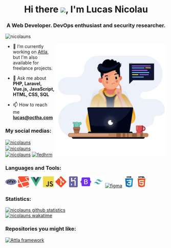 <h1 align="center">Hi there <img src="https://raw.githubusercontent.com/kaueMarques/kaueMarques/master/hi.gif" width="30px">, I'm Lucas Nicolau</h1>
<h3 align="center">A Web Developer. DevOps enthusiast and security researcher.</h3>
<p align="left"><img src="https://komarev.com/ghpvc/?username=nicolauns" alt="nicolauns" /></p>

<a href="https://github.com/nicolauns" target="_blank"><img align="right" src="thoughtful.svg" width="350"/></a>

- 🔭 I’m currently working on [Attla](https://github.com/attla), but I'm also available for freelance projects.

- 💬 Ask me about **PHP, Laravel, Vue.js, JavaScript, HTML, CSS, SQL**

- 📫 How to reach me **lucas@octha.com**

<h3 align="left">My social medias:</h3>
<p align="left">
<a href="https://linkedin.com/in/nicolauns" target="blank"><img align="center" src="https://cdn.jsdelivr.net/npm/simple-icons@3.0.1/icons/linkedin.svg" alt="nicolauns" height="35" width="35" /></a>
<a href="https://fb.com/nicolauns" target="blank"><img align="center" src="https://cdn.jsdelivr.net/npm/simple-icons@3.0.1/icons/facebook.svg" alt="nicolauns" height="35" width="35" /></a>
<a href="https://instagram.com/nicolauns" target="blank"><img align="center" src="https://cdn.jsdelivr.net/npm/simple-icons@3.0.1/icons/instagram.svg" alt="nicolauns" height="35" width="35" /></a>
<a href="https://twitter.com/fedhrm" target="blank"><img align="center" src="https://cdn.jsdelivr.net/npm/simple-icons@3.0.1/icons/twitter.svg" alt="fedhrm" height="35" width="35" /></a>
</p>

<h3 align="left">Languages and Tools:</h3>
<p align="left">
<a href="https://github.com/topics/php" target="blank"><img src="https://raw.githubusercontent.com/devicons/devicon/master/icons/php/php-original.svg" alt="php" width="35" height="35"/></a>
<a href="https://github.com/topics/laravel" target="blank"><img src="https://raw.githubusercontent.com/devicons/devicon/master/icons/laravel/laravel-plain.svg" alt="laravel" width="35" height="35"/></a>
<a href="https://github.com/topics/vue" target="blank"><img src="https://raw.githubusercontent.com/devicons/devicon/master/icons/vuejs/vuejs-original.svg" alt="vue.js" width="35" height="35"/></a>
<a href="https://github.com/topics/javascript" target="blank"><img src="https://raw.githubusercontent.com/devicons/devicon/master/icons/javascript/javascript-original.svg" alt="javascript" width="35" height="35"/></a>
<a href="https://github.com/topics/git" target="blank"><img src="https://raw.githubusercontent.com/devicons/devicon/master/icons/git/git-original.svg" alt="git" width="35" height="35"/></a>
<a href="https://github.com/topics/heroku" target="blank"><img src="https://raw.githubusercontent.com/devicons/devicon/master/icons/heroku/heroku-plain.svg" alt="heroku" width="35" height="35"/></a>
<a href="https://github.com/topics/bootstrap" target="blank"><img src="https://raw.githubusercontent.com/devicons/devicon/master/icons/bootstrap/bootstrap-plain.svg" alt="bootstrap" width="35" height="35"/></a>
<a href="https://github.com/topics/tailwind" target="blank"><img src="https://raw.githubusercontent.com/github/explore/882462b8ecc337fd9c9b2572bc463a1cbc88fb6a/topics/tailwind/tailwind.png" alt="tailwind" width="35" height="35"/></a>
<a href="https://github.com/topics/figma" target="blank"><img src="https://www.vectorlogo.zone/logos/figma/figma-icon.svg" alt="figma" width="35" height="35"/></a>
<a href="https://github.com/topics/css3" target="blank"><img src="https://raw.githubusercontent.com/devicons/devicon/master/icons/css3/css3-original-wordmark.svg" alt="css3" width="35" height="35"/></a>
<a href="https://github.com/topics/html5" target="blank"><img src="https://raw.githubusercontent.com/devicons/devicon/master/icons/html5/html5-original-wordmark.svg" alt="html5" width="35" height="35"/></a>
</p>

<h3 align="left">Statistics:</h3>
<p align="left">
<a href="https://github.com/nicolauns?tab=repositories" target="blank"><img src="https://github-readme-stats.vercel.app/api?username=nicolauns&show_icons=true&count_private=true&include_all_commits=true" alt="nicolauns github statistics"/></a><br>
<!--<img src="https://github-readme-stats.vercel.app/api/top-langs?username=nicolauns&show_icons=true&layout=compact&hide=html" alt="nicolauns github top langs" /><br>-->
<a href="https://wakatime.com/@nicolauns" target="blank"><img src="https://github-readme-stats.vercel.app/api/wakatime?username=nicolauns&layout=compact" alt="nicolauns wakatime " /></a>
</p>

<h3 align="left">Repositories you might like:</h3>

[![Attla framework](https://github-readme-stats.vercel.app/api/pin/?username=attla&repo=attla)](https://github.com/attla/attla)

<!--
**nicolauns/nicolauns** is a ✨ _special_ ✨ repository because its `README.md` (this file) appears on your GitHub profile.

Here are some ideas to get you started:

- 🔭 I’m currently working on ...
- 🌱 I’m currently learning ...
- 👯 I’m looking to collaborate on ...
- 🤔 I’m looking for help with ...
- 💬 Ask me about ...
- 📫 How to reach me: ...
- 😄 Pronouns: ...
- ⚡ Fun fact: ...
-->
